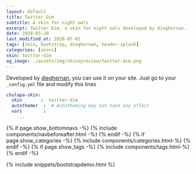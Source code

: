 ```yaml
---
layout: default
title: Twitter Dim
subtitle: A skin for night owls
excerpt: Twitter Dim, a skin for night owls developed by dieghernan.
date: 2020-03-20
last_modified_at: 2020-07-01
tags: [skin, bootstrap, dieghernan, header-splash]
categories: [skins]
skin: twitter-dim
og_image: ./assets/img/skinspreview/twitter-dim.png
---
```



Developed by [dieghernan](https://github.com/dieghernan/), you can use it on your site. Just go to your `_config.yml` file and modify this lines

```yaml
chulapa-skin: 
  skin       :  twitter-dim
  autothemer  :  # Autotheming may not have any effect
  vars        :    
    ...
```



{% if page.show_bottomnavs -%}
{% include components/navbeforeafter.html -%}
{% endif -%}
{% if page.show_categories -%}
{% include components/categories.html-%}
{% endif -%}
{% if page.show_tags -%}
{% include components/tags.html-%}
{% endif -%}


{% include snippets/bootstrapdemo.html  %}


